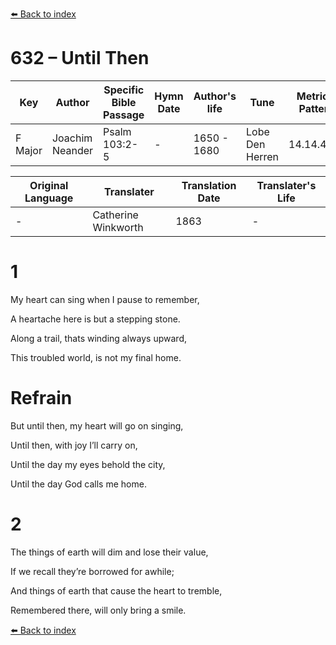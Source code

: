 [⬅️ Back to index](../README.md)

# 632 – Until Then

Key | Author   | Specific Bible Passage     |Hymn Date |Author's life |Tune |Metrical Pattern   |Composer/Source                                                                                        
-- | --------- | ---------------------------|----------|--------------|-----|-------------------|-------------   
F Major  | Joachim Neander      | Psalm 103:2-5 | -  | 1650 - 1680 | Lobe Den Herren | 14.14.4.7.8 | Chorale Book for England, 1863 

Original Language | Translater | Translation Date   | Translater's Life     
----------------- | --------- | --------------------|-------------   
\-  | Catherine Winkworth      | 1863 | -  | 1827 - 1878 



# 1

My heart can sing when I pause to remember,

A heartache here is but a stepping stone.

Along a trail, thats winding always upward,

This troubled world, is not my final home.



# Refrain

But until then, my heart will go on singing,

Until then, with joy I’ll carry on,

Until the day my eyes behold the city,

Until the day God calls me home.



# 2

The things of earth will dim and lose their value,

If we recall they’re borrowed for awhile;

And things of earth that cause the heart to tremble,

Remembered there, will only bring a smile.

[⬅️ Back to index](../README.md)
